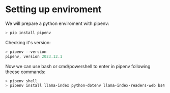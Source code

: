 # Setting up enviroment
We will prepare a python enviroment with pipenv:

```powershell
> pip install pipenv
```

Checking it's version:
```powershell
> pipenv --version
pipenv, version 2023.12.1
```
Now we can use bash or cmd/powershell to enter in pipenv following theese commands:
```powershell
> pipenv shell
> pipenv install llama-index python-dotenv llama-index-readers-web bs4 openai pinecone-client llama-index-embeddings-openai black llama-index-readers-file unstructured streamlit
```
